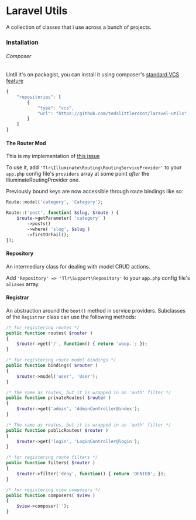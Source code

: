 Laravel Utils
=============

A collection of classes that i use across a bunch of projects.

### Installation

###### Composer

Until it's on packagist, you can install it using composer's [standard VCS feature](http://getcomposer.org/doc/05-repositories.md#vcs)

```javascript
{
	"repositories": [
		{
			"type": "vcs",
			"url": "https://github.com/tedslittlerobot/laravel-utils"
		}
	]
}
```

#### The Router Mod

This is my implementation of [this issue](https://github.com/laravel/framework/issues/2531)

To use it, add `'Tlr\Illuminate\Routing\RoutingServiceProvider'` to your `app.php` config file's `providers` array at some point *after* the IlluminateRoutingProvider one.

Previously bound keys are now accessible through route bindings like so:

```php
Route::model('category', 'Category');

Route::('post', function( $slug, $route ) {
	$route->getParameter( 'category' )
		->posts()
		->where( 'slug', $slug )
		->firstOrFail();
});
```
#### Repository

An intermediary class for dealing with model CRUD actions.

Add `'Repository' => 'Tlr\Support\Repository'` to your `app.php` config file's `aliases` array.

#### Registrar

An abstraction around the `boot()` method in service providers. Subclasses of the `Registrar` class can use the following methods:

```php
/* for registering routes */
public function routes( $router )
{
	$router->get('/', function() { return 'woop.'; });
}

/* for registering route model bindings */
public function bindings( $router )
{
	$router->model('user', 'User');
}

/* The same as routes, but it is wrapped in an 'auth' filter */
public function privateRoutes( $router )
{
	$router->get('admin', 'AdminController@index');
}

/* The same as routes, but it is wrapped in an 'auth' filter */
public function publicRoutes( $router )
{
	$router->get('login', 'LoginController@login');
}

/* for registering route filters */
public function filters( $router )
{
	$router->filter('deny', function() { return 'DENIED'; });
}

/* for registering view composers */
public function composers( $view )
{
	$view->composer('');
}
```

